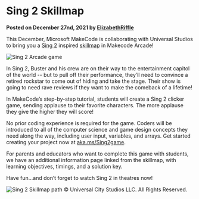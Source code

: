 # Sing 2 Skillmap

**Posted on December 27nd, 2021 by [ElizabethRiffle](https://github.com/ElizabethRiffle)**

This December, Microsoft MakeCode is collaborating with Universal Studios to bring you a [Sing 2](https://www.singmovie.com/) inspired [skillmap](https://aka.ms/Sing2game) in Makecode Arcade!

![Sing 2 Arcade game](/static/blog/arcade/sing-2-skillmap/sing-2-game.png)

In Sing 2, Buster and his crew are on their way to the entertainment capitol of the world -- but to pull off their performance, they’ll need to convince a retired rockstar to come out of hiding and take the stage. Their show is going to need rave reviews if they want to make the comeback of a lifetime!

In MakeCode’s step-by-step tutorial, students will create a Sing 2 clicker game, sending applause to their favorite characters. The more applause they give the higher they will score!

No prior coding experience is required for the game. Coders will be introduced to all of the computer science and game design concepts they need along the way, including user input, variables, and arrays. Get started creating your project now at [aka.ms/Sing2game](https://aka.ms/Sing2game).

For parents and educators who want to complete this game with students, we have an additional information page linked from the skillmap, with learning objectives, timings, and a solution key.

Have fun...and don’t forget to watch Sing 2 in theatres now!

![Sing 2 Skillmap path](/static/blog/arcade/sing-2-skillmap/sing-2-skillmap.png)
© Universal City Studios LLC. All Rights Reserved.
